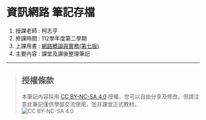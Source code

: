 # 資訊網路 筆記存檔

1. 授課老師 : 柯志亨
2. 修課時間 : 112學年度第二學期
3. 上課用書 : [網路概論與實務(第七版)](https://www.flag.com.tw/books/product_s/F7520B)
4. 主要內容 : 課堂及課後整理筆記

---

> ## 授權條款    
> 本筆記內容採用 [CC BY-NC-SA 4.0](https://creativecommons.org/licenses/by-nc-sa/4.0/deed.zh-hant) 授權，您可以自由分享及修改。但請注意此筆記僅供學習交流使用，並非課堂正式教材。  
 ![CC BY-NC-SA 4.0](https://tw.creativecommons.net/wp-content/uploads/sites/20/2020/11/by-nc-nd-300x105.png)